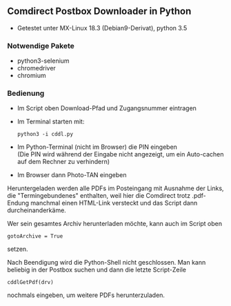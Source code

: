 ## Comdirect Postbox Downloader in Python
* Getestet unter MX-Linux 18.3 (Debian9-Derivat), python 3.5
### Notwendige Pakete
* python3-selenium
* chromedriver
* chromium
### Bedienung
* Im Script oben Download-Pfad und Zugangsnummer eintragen
* Im Terminal starten mit:  

      python3 -i cddl.py  

* Im Python-Terminal (nicht im Browser) die PIN eingeben  
(Die PIN wird während der Eingabe nicht angezeigt, um ein Auto-cachen auf dem Rechner zu verhindern)
* Im Browser dann Photo-TAN eingeben

Heruntergeladen werden alle PDFs im Posteingang mit Ausnahme der Links, die "Termingebundenes" enthalten, weil hier die Comdirect trotz .pdf-Endung manchmal einen HTML-Link versteckt und das Script dann durcheinanderkäme.
 
Wer sein gesamtes Archiv herunterladen möchte, kann auch im Script oben

    gotoArchive = True

setzen.

Nach Beendigung wird die Python-Shell nicht geschlossen. Man kann beliebig in der Postbox suchen und dann die letzte Script-Zeile
 
    cddlGetPdf(drv)
 
nochmals eingeben, um weitere PDFs herunterzuladen.
